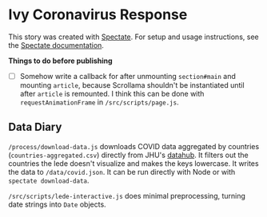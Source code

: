 # Ivy Coronavirus Response

This story was created with [Spectate](https://github.com/spec-journalism/spectate). For setup and usage instructions, see the [Spectate documentation](https://github.com/spec-journalism/spectate/#cloning-a-spectate-project).

**Things to do before publishing**

- [ ] Somehow write a callback for after unmounting `section#main` and mounting `article`, because Scrollama shouldn't be instantiated until after `article` is remounted. I think this can be done with `requestAnimationFrame` in `/src/scripts/page.js`.

## Data Diary

`/process/download-data.js` downloads COVID data aggregated by countries (`countries-aggregated.csv`) directly from JHU's [datahub](https://github.com/datasets/covid-19). It filters out the countries the lede doesn't visualize and makes the keys lowercase. It writes the data to `/data/covid.json`. It can be run directly with Node or with `spectate download-data`.

`/src/scripts/lede-interactive.js` does minimal preprocessing, turning date strings into `Date` objects.
